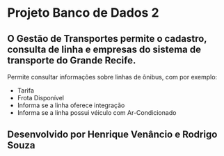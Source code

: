 # Projeto Banco de Dados 2

## O Gestão de Transportes permite o cadastro, consulta de linha e empresas do sistema de transporte do Grande Recife.

Permite consultar informações sobre linhas de ônibus, com por exemplo:

* Tarifa
* Frota Disponível
* Informa se a linha oferece integração
* Informa se a linha possui véiculo com Ar-Condicionado

## Desenvolvido por Henrique Venâncio e Rodrigo Souza
